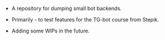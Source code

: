 - A repository for dumping small bot backends.

- Primarily - to test features for the TG-bot course from Stepik.

- Adding some WIPs in the future.
